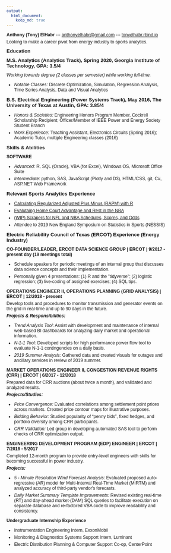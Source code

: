 ```yaml
---
output:
  html_document:
    keep_md: true
---
```


<style>
body {
  font-family: Arial, Helvetica, sans-serif;
  font-size: 9pt;
  /*line-height: 1;*/
}
h1, h2, h3 ,h4, h5, h6 {
  font-family: Arial, Helvetica, sans-serif;
  font-size: 10pt;
  font-weight: bold;
}
.h1, .h2, .h3, h1, h2, h3 {
  margin-top: 10px;
  margin-bottom: 10px;
}
p {
  margin: 0 0 10px;
  margin-top: 0px;
  margin-right: 0px;
  margin-bottom: 5px;
  margin-left: 0px;
}
hide {
  display: none;
}
</style>

**Anthony (Tony) ElHabr**  --- anthonyelhabr@gmail.com --- [tonyelhabr.rbind.io](https://tonyelhabr.rbind.io/)

Looking to make a career pivot from energy industry to sports analytics.

## Education

### M.S. Analytics (Analytics Track), Spring 2020, Georgia Institute of Technology, GPA: 3.5/4

*Working towards degree (2 classes per semester) while working full-time.*

+ *Notable Classes:* Discrete Optimization, Simulation, Regression Analysis, Time Series Analysis, Data and Visual Analytics

### B.S. Electrical Engineering (Power Systems Track), May 2016, The University of Texas at Austin, GPA: 3.85/4

+ *Honors & Societies:* Engineering Honors Program Member, Cockrell Scholarship Recipient; Officer/Member of IEEE Power and Energy Society Student Branch

+ *Work Experience:* Teaching Assistant, Electronics Circuits (Spring 2016); Academic Tutor, multiple Engineering classes (2016)

## Skills & Abilities

**SOFTWARE**

+ *Advanced:* R, SQL (Oracle), VBA (for Excel), Windows OS, Microsoft Office Suite

+ *Intermediate:* python, SAS, JavaScript (Plotly and D3), HTML/CSS, git, C#, ASP.NET Web Framework

## Relevant Sports Analytics Experience

+ [Calculating Regularized Adjusted Plus Minus (RAPM) with R](https://github.com/tonyelhabr/nba-rapm)

+ [Evalutaing Home Court Advantage and Rest in the NBA](https://github.com/tonyelhabr/nba)

+ [(WIP) Scrapers for NFL and NBA Schedules, Scores, and Odds](https://github.com/tonyelhabr/sports-predict)

+ Attendee to 2019 New England Symposium on Statistics in Sports (NESSIS)

## Electric Reliability Council of Texas (ERCOT) Experience (Energy Industry)

**CO-FOUNDER/LEADER, ERCOT DATA SCIENCE GROUP | ERCOT | 9/2017 - present day (19 meetings total)**

+ Schedule speakers for periodic meetings of an internal group that discusses data science concepts and their implementation.

+ Personally given 4 presentations: (1) R and the "tidyverse"; (2) logistic regression; (3) live-coding of assigned exercises; (4) SQL tips.

**OPERATIONS ENGINEER II, OPERATIONS PLANNING (GRID ANALYSIS) | ERCOT | 12/2018 - present**

Develop tools and procedures to monitor transmission and generator events on the grid in real-time and up to 90 days in the future.

***Projects & Responsibilities:***

+ *Trend Analysis Tool*: Assist with development and maintenance of internal web-based BI dashboards for analyzing daily market and operational information.

+ *N-1-1 Tool:* Developed scripts for high performance power flow tool to evaluate N-1-1 contingencies on a daily basis.

+ *2019 Summer Analysis:* Gathered data and created visuals for outages and ancillary services in review of 2019 summer.

**MARKET OPERATIONS ENGINEER II, CONGESTION REVENUE RIGHTS (CRR) | ERCOT | 6/2017 - 12/2018**

Prepared data for CRR auctions (about twice a month), and validated and analyzed results.

***Projects/Studies:***

+ *Price Convergence:* Evaluated correlations among settlement point prices across markets. Created price contour maps for illustrative purposes.

+ *Bidding Behavior:* Studied popularity of “penny bids”, fixed hedges, and portfolio diversity among CRR participants.

+ *CRR Validation:* Led group in developing automated SAS tool to perform checks of CRR optimization output.

**ENGINEERING DEVELOPMENT PROGRAM (EDP) ENGINEER | ERCOT | 7/2016 - 5/2017**

Completed 12-month program to provide entry-level engineers with skills for becoming successful in power industry.

***Projects:***

+ *5 - Minute Resolution Wind Forecast Analysis:* Evaluated proposed auto-regressive (AR) model for Multi-Interval Real-Time Market (MIRTM) and analyzed accuracy of third-party vendor's forecasts.

+ *Daily Market Summary Template Improvements:* Revised existing real-time (RT) and day-ahead market-(DAM) SQL queries to facilitate execution on separate database and re-factored VBA code to improve readability and consistency.

**Undergraduate Internship Experience**

+ Instrumentation Engineering Intern, ExxonMobil

+ Monitoring & Diagnostics Systems Support Intern, Luminant

+ Electric Distribution Planning & Computer Support Co-op, CenterPoint
